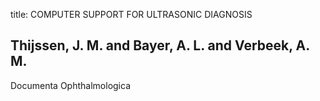 title: COMPUTER SUPPORT FOR ULTRASONIC DIAGNOSIS

## Thijssen, J. M. and Bayer, A. L. and Verbeek, A. M.
Documenta Ophthalmologica

